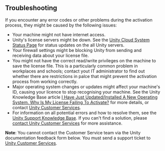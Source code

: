 ## Troubleshooting

If you encounter any error codes or other problems during the activation process, they might be caused by the following issues:

* Your machine might not have internet access.
* Unity's license servers might be down. See the [Unity Cloud System Status Page](https://status.cloud.unity3d.com/) for status updates on the all Unity servers.
* Your firewall settings might be blocking Unity from sending and receiving data about your license file.
* You might not have the correct read/write privileges on the machine to save the license file. This is a particularly common problem in workplaces and schools; contact yout IT administrator to find out whether there are restrictions in palce that might prevent the activation process from working correctly.
* Major operating system changes or updates might affect your machine's ID, causing your licence to stop recognising your machine. See the Unity Knowledge Base article [I Have Just Updated/Installed A New Operating System. Why Is My License Failing To Activate?](https://support.unity3d.com/hc/en-us/articles/205698949-I-have-just-updated-installed-a-new-Operating-System-Why-is-my-license-failing-to-activate-) for more details, or contact [Unity Customer Services](https://support.unity3d.com/hc/en-us/requests/new?ticket_form_id=65905).
* For information on all potential errors and how to resolve them, see the [Unity Support Knowledge Base](https://support.unity3d.com/hc/en-us/sections/202242003-Activations-and-Management). If you can't find a solution, please [contact Unity Customer Services](https://support.unity3d.com/hc/en-us/requests/new?ticket_form_id=65905) for more assistance.

**Note**: You cannot contact the Customer Service team via the Unity documentation feedback form below. You must send a support ticket to [Unity Customer Services](https://support.unity3d.com/hc/en-us/requests/new?ticket_form_id=65905).